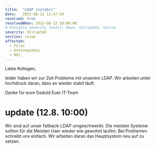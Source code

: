 ```yaml
---
title:  "LDAP instabil"
date:   2015-08-11 11:47:59
resolved: true
resolvedWhen: 2015-08-12 10:00:00
# Possible severity levels: down, disrupted, notice
severity: disrupted
section: issue
affected:
  - Filoo
  - Untermainkai
  - HH1
---
```


Liebe Kollegen,

leider haben wir zur Zeit Probleme mit unserem LDAP. Wir arbeiten unter hochdruck daran, dass es wieder stabil läuft.

Danke für eure Geduld
Euer IT-Team

update (12.8. 10:00)
====================

Wir sind auf unser fallback-LDAP umgeschwenkt. Die meisten Systeme sollten für die Meisten User wieder wie gewohnt laufen. Bei Problemen schreibt uns einfach. Wir arbeiten daran das Hauptsystem neu auf zu setzen.
